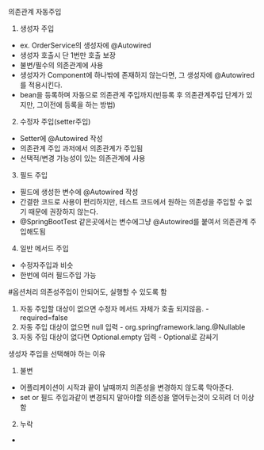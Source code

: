 의존관계 자동주입
1. 생성자 주입
 - ex. OrderService의 생성자에 @Autowired
 - 생성자 호출시 단 1번만 호출 보장
 - 불변/필수의 의존관계에 사용
 - 생성자가 Component에 하나밖에 존재하지 않는다면, 그 생성자에 @Autowired를 적용시킨다.
 - bean을 등록하며 자동으로 의존관계 주입까지(빈등록 후 의존관계주입 단계가 있지만, 그이전에 등록을 하는 방법)

2. 수정자 주입(setter주입)
 - Setter에 @Autowired 작성
 - 의존관계 주입 과저에서 의존관계가 주입됨
 - 선택적/변경 가능성이 있는 의존관계에 사용

3. 필드 주입
 - 필드에 생성한 변수에 @Autowired 작성
 - 간결한 코드로 사용이 편리하지만, 테스트 코드에서 원하는 의존성을 주입할 수 없기 때문에 권장하지 않는다.
 - @SpringBootTest 같은곳에서는 변수에그냥 @Autowired를 붙여서 의존관계 주입해도됨
4. 일반 메서드 주입
 - 수정자주입과 비슷
 - 한번에 여러 필드주입 가능

#옵션처리
의존성주입이 안되어도, 실행할 수 있도록 함
1) 자동 주입할 대상이 없으면 수정자 메서드 자체가 호출 되지않음. - required=false
2) 자동 주입 대상이 없으면 null 입력 - org.springframework.lang.@Nullable
3) 자동 주입 대상이 없다면 Optional.empty 입력 - Optional로 감싸기

생성자 주입을 선택해야 하는 이유
1. 불변 
 - 어플리케이션이 시작과 끝이 날때까지 의존성을 변경하지 않도록 막아준다.
 - set or 필드 주입과같이 변경되지 말아야할 의존성을 열어두는것이 오히려 더 이상함

2. 누락
 - 